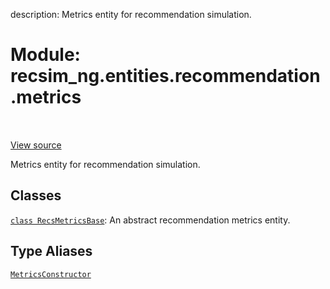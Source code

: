 description: Metrics entity for recommendation simulation.

<div itemscope itemtype="http://developers.google.com/ReferenceObject">
<meta itemprop="name" content="recsim_ng.entities.recommendation.metrics" />
<meta itemprop="path" content="Stable" />
</div>

# Module: recsim_ng.entities.recommendation.metrics

<!-- Insert buttons and diff -->

<table class="tfo-notebook-buttons tfo-api nocontent" align="left">

</table>

<a target="_blank" href="https://github.com/google-research/recsim_ng/tree/master/recsim_ng/entities/recommendation/metrics.py">View
source</a>

Metrics entity for recommendation simulation.

## Classes

[`class RecsMetricsBase`](../../../recsim_ng/entities/recommendation/metrics/RecsMetricsBase.md):
An abstract recommendation metrics entity.

## Type Aliases

[`MetricsConstructor`](../../../recsim_ng/entities/recommendation/metrics/MetricsConstructor.md)
